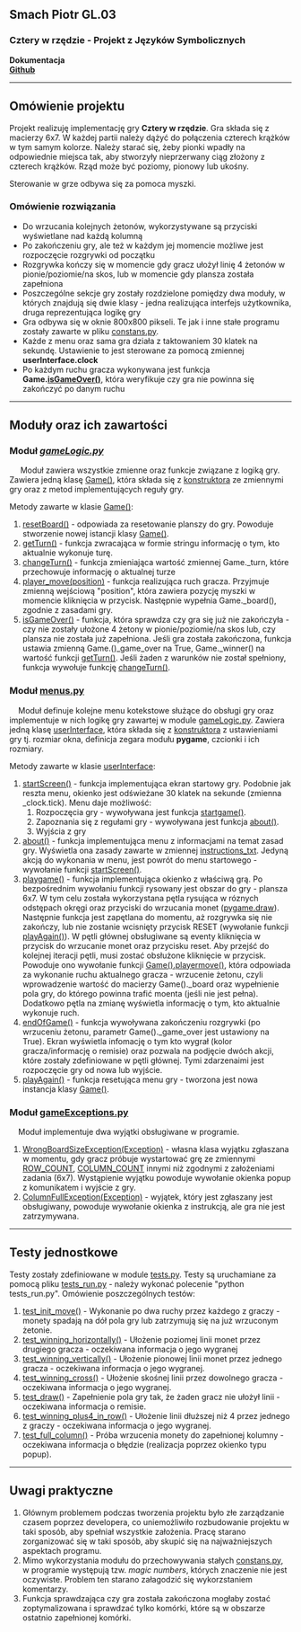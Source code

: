 <h2>Smach Piotr GL.03</h2>
<h3>Cztery w rzędzie - Projekt z Języków Symbolicznych</h3>
<b>Dokumentacja</b><br>
<b><a href="https://github.com/sm-xh/4inrow_js">Github</a></b>
<hr>
<h2>Omówienie projektu</h2>
<p>Projekt realizuję implementację gry <b>Cztery w rzędzie</b>. Gra składa się z macierzy 6x7. W każdej partii należy dążyć do połączenia czterech krążków w tym samym kolorze. Należy starać się, żeby pionki wpadły na odpowiednie miejsca tak, aby stworzyły nieprzerwany ciąg złożony z czterech krążków. Rząd może być poziomy, pionowy lub ukośny.
</p>
<p>Sterowanie w grze odbywa się za pomoca myszki. </p>

<h3>Omówienie rozwiązania</h3>
<ul>
    <li>Do wrzucania kolejnych żetonów, wykorzystywane są przyciski wyświetlane nad każdą kolumną</li>
    <li>Po zakończeniu gry, ale też w każdym jej momencie możliwe jest rozpoczęcie rozgrywki od początku</li>
    <li>Rozgrywka kończy się w momencie gdy gracz ułożył linię 4 żetonów w pionie/poziomie/na skos, lub w momencie gdy plansza została zapełniona</li>
    <li>Poszczególne sekcje gry zostały rozdzielone pomiędzy dwa moduły, w których znajdują się dwie klasy - jedna realizująca interfejs użytkownika, druga reprezentująca logikę gry</li>
    <li>Gra odbywa się w oknie 800x800 pikseli. Te jak i inne stałe programu zostały zawarte w pliku <a href="https://github.com/sm-xh/4inrow_js/blob/6dc8547345641031df0b03fe8999f1d2319ecb9d/constans.py">constans.py</a>.</li>
    <li>Każde z menu oraz sama gra działa z taktowaniem 30 klatek na sekundę. Ustawienie to jest sterowane za pomocą zmiennej <b>userInterface.clock</b> </li>
    <li>Po każdym ruchu gracza wykonywana jest funkcja <b>Game.<a href="https://github.com/sm-xh/4inrow_js/blob/6dc8547345641031df0b03fe8999f1d2319ecb9d/gameLogic.py#L49">isGameOver()</a></b>, która weryfikuje czy gra nie powinna się zakończyć po danym ruchu</li>
</ul>
<hr>
<h2>Moduły oraz ich zawartości</h2>
<h3>Moduł <a href = https://github.com/sm-xh/4inrow_js/blob/master/gameLogic.py><i>gameLogic.py</i></a></h3>
<p>&nbsp;&nbsp;&nbsp;&nbsp;
    Moduł zawiera wszystkie zmienne oraz funkcje związane z logiką gry. Zawiera jedną klasę <a href="https://github.com/sm-xh/4inrow_js/blob/master/gameLogic.py#L5">Game()</a>, która składa się z <a href="https://github.com/sm-xh/4inrow_js/blob/master/gameLogic.py#L7">konstruktora</a> ze zmiennymi gry oraz z metod implementujących reguły gry.
</p>
Metody zawarte w klasie <a href="https://github.com/sm-xh/4inrow_js/blob/master/gameLogic.py#L5">Game()</a>:
<ol>
    <li><a href="https://github.com/sm-xh/4inrow_js/blob/master/gameLogic.py#L18">resetBoard()</a> - odpowiada za resetowanie planszy do gry. Powoduje stworzenie nowej istancji klasy <a href="https://github.com/sm-xh/4inrow_js/blob/master/gameLogic.py#L5">Game()</a>.</li>
    <li><a href="https://github.com/sm-xh/4inrow_js/blob/6dc8547345641031df0b03fe8999f1d2319ecb9d/gameLogic.py#L20">getTurn()</a> - funkcja zwracająca w formie stringu informację o tym, kto aktualnie wykonuje turę.</li>
    <li><a href="https://github.com/sm-xh/4inrow_js/blob/6dc8547345641031df0b03fe8999f1d2319ecb9d/gameLogic.py#L27">changeTurn()</a> - funkcja zmieniająca wartość zmiennej Game._turn, które przechowuje informację o aktualnej turze</li>
    <li><a href="https://github.com/sm-xh/4inrow_js/blob/6dc8547345641031df0b03fe8999f1d2319ecb9d/gameLogic.py#L35">player_move(position)</a> - funkcja realizująca ruch gracza. Przyjmuje zmienną wejściową "position", która zawiera pozycję myszki w momencie kliknięcia w przycisk. Następnie wypełnia Game._board(), zgodnie z zasadami gry.</li>
    <li><a href="https://github.com/sm-xh/4inrow_js/blob/6dc8547345641031df0b03fe8999f1d2319ecb9d/gameLogic.py#L49">isGameOver()</a> - funkcja, która sprawdza czy gra się już nie zakończyła - czy nie zostały ułożone 4 żetony w pionie/poziomie/na skos lub, czy plansza nie została już zapełniona. Jeśli gra została zakończona, funkcja ustawia zmienną Game.()_game_over na True, Game._winner() na wartość funkcji <a href="https://github.com/sm-xh/4inrow_js/blob/6dc8547345641031df0b03fe8999f1d2319ecb9d/gameLogic.py#L20">getTurn()</a>.  Jeśli żaden z warunków nie został spełniony, funkcja wywołuje funkcję <a href ="https://github.com/sm-xh/4inrow_js/blob/6dc8547345641031df0b03fe8999f1d2319ecb9d/gameLogic.py#L27">changeTurn()</a>.</li>
</ol>

<h3> Moduł <a href="https://github.com/sm-xh/4inrow_js/blob/6dc8547345641031df0b03fe8999f1d2319ecb9d/menus.py">menus.py</a></h3>
<p>
&nbsp;&nbsp;&nbsp;&nbsp;Moduł definuje kolejne menu kotekstowe służące do obsługi gry oraz implementuje w nich logikę gry zawartej w module <a href="https://github.com/sm-xh/4inrow_js/blob/6dc8547345641031df0b03fe8999f1d2319ecb9d/gameLogic.py">gameLogic.py</a>. Zawiera jedną klasę <a href="https://github.com/sm-xh/4inrow_js/blob/6dc8547345641031df0b03fe8999f1d2319ecb9d/menus.py#L7">userInterface</a>, która  składa się z <a href="https://github.com/sm-xh/4inrow_js/blob/6dc8547345641031df0b03fe8999f1d2319ecb9d/menus.py#L10">konstruktora</a> z ustawieniami gry tj. rozmiar okna, definicja zegara modułu <b>pygame</b>, czcionki i ich rozmiary.
</p>
Metody zawarte w klasie <a href="https://github.com/sm-xh/4inrow_js/blob/6dc8547345641031df0b03fe8999f1d2319ecb9d/menus.py#L7">userInterface</a>:
<ol>
    <li><a href="https://github.com/sm-xh/4inrow_js/blob/6dc8547345641031df0b03fe8999f1d2319ecb9d/menus.py#L32">startScreen()</a> - funkcja implementująca ekran startowy gry. Podobnie jak reszta menu, okienko jest odświeżane 30 klatek na sekunde (zmienna _clock.tick). Menu daje możliwość:
    <ol>
        <li>Rozpoczęcia gry - wywoływana jest funkcja <a href="https://github.com/sm-xh/4inrow_js/blob/6dc8547345641031df0b03fe8999f1d2319ecb9d/menus.py#L133">startgame()</a>.</li>
        <li>Zapoznania się z regułami gry - wywoływana jest funkcja <a href="https://github.com/sm-xh/4inrow_js/blob/6dc8547345641031df0b03fe8999f1d2319ecb9d/menus.py#L86">about()</a>.</a></li>
        <li>Wyjścia z gry</li>
    </ol>
    <li><a href="https://github.com/sm-xh/4inrow_js/blob/6dc8547345641031df0b03fe8999f1d2319ecb9d/menus.py#L86">about()</a> - funkcja implementująca menu z informacjami na temat zasad gry. Wyświetla ona zasady zawarte w zmiennej <a href="https://github.com/sm-xh/4inrow_js/blob/6dc8547345641031df0b03fe8999f1d2319ecb9d/menus.py#L88">instructions_txt</a>. Jedyną akcją do wykonania w menu, jest powrót do menu startowego - wywołanie funkcji <a href="https://github.com/sm-xh/4inrow_js/blob/6dc8547345641031df0b03fe8999f1d2319ecb9d/menus.py#L32">startScreen()</a>.</li>
    <li><a href="https://github.com/sm-xh/4inrow_js/blob/6dc8547345641031df0b03fe8999f1d2319ecb9d/menus.py#L133">playgame()</a> - funkcja implementująca okienko z właściwą grą. Po bezpośrednim wywołaniu funkcji rysowany jest obszar do gry - plansza 6x7. W tym celu została wykorzystana pętla rysująca w róznych odstępach okręgi oraz przyciski do wrzucania monet (<a href="https://www.pygame.org/docs/ref/draw.html">pygame.draw</a>).</li>
Następnie funkcja jest zapętlana do momentu, aż rozgrywka się nie zakończy, lub nie zostanie wcisnięty przycisk RESET (wywołanie funkcji <a href="https://github.com/sm-xh/4inrow_js/blob/6dc8547345641031df0b03fe8999f1d2319ecb9d/menus.py#L195">playAgain()</a>). W pętli głównej obsługiwane są eventy kliknięcia w przycisk do wrzucanie monet oraz przycisku reset. Aby przejść do kolejnej iteracji pętli, musi zostać obsłużone kliknięcie w przycisk. Powoduje ono wywołanie funkcji <a href="https://github.com/sm-xh/4inrow_js/blob/6dc8547345641031df0b03fe8999f1d2319ecb9d/gameLogic.py#L35">Game().playermove()</a>, która odpowiada za wykonanie ruchu aktualnego gracza - wrzucenie żetonu, czyli wprowadzenie wartość do macierzy Game()._board oraz wypełnienie pola gry, do którego powinna trafić moenta (jeśli nie jest pełna). Dodatkowo pętla na zmianę wyświetla informację o tym, kto aktualnie wykonuje ruch.
    <li><a href="https://github.com/sm-xh/4inrow_js/blob/6dc8547345641031df0b03fe8999f1d2319ecb9d/menus.py#L200">endOfGame()</a> - funkcja wywoływana zakończeniu rozgrywki (po wrzuceniu żetonu, parametr Game()._game_over jest ustawiony na True). Ekran wyświetla infomację o tym kto wygrał (kolor gracza/informację o remisie) oraz pozwala na podjęcie dwóch akcji, które zostały zdefiniowane w pętli głównej. Tymi zdarzenaimi jest rozpoczęcie gry od nowa lub wyjście.</li>
    <li><a href="https://github.com/sm-xh/4inrow_js/blob/6dc8547345641031df0b03fe8999f1d2319ecb9d/menus.py#L195">playAgain()</a> - funkcja resetująca menu gry - tworzona jest nowa instancja klasy <a href="https://github.com/sm-xh/4inrow_js/blob/master/gameLogic.py#L5">Game()</a>.</li>
</ol>
<h3> Moduł <a href="https://github.com/sm-xh/4inrow_js/blob/master/gameExceptions.py">gameExceptions.py</a></h3>
<p>
&nbsp;&nbsp;&nbsp;&nbsp;Moduł implementuje dwa wyjątki obsługiwane w programie.
<ol>
    <li><a href="https://github.com/sm-xh/4inrow_js/blob/51713cdaa4f4861445e9c77589a4fef001d68f49/gameExceptions.py#L6">WrongBoardSizeException(Exception)</a> - własna klasa wyjątku zgłaszana w momentu, gdy gracz próbuje wystartować grę ze zmiennymi <a href="https://github.com/sm-xh/4inrow_js/blob/51713cdaa4f4861445e9c77589a4fef001d68f49/constans.py#L3">ROW_COUNT</a>, <a href="https://github.com/sm-xh/4inrow_js/blob/51713cdaa4f4861445e9c77589a4fef001d68f49/constans.py#L4">COLUMN_COUNT</a> innymi niż zgodnymi z założeniami zadania (6x7). Wystąpienie wyjątku powoduje wywołanie okienka popup z komunikatem i wyjście z gry.</li>
    <li><a href="https://github.com/sm-xh/4inrow_js/blob/51713cdaa4f4861445e9c77589a4fef001d68f49/gameExceptions.py#L13">ColumnFullException(Exception)</a> - wyjątek, który jest zgłaszany jest obsługiwany, powoduje wywołanie okienka z instrukcją, ale gra nie jest zatrzymywana.</li>
</ol>
<hr>
<h2>Testy jednostkowe</h2>
Testy zostały zdefiniowane w module <a href="https://github.com/sm-xh/4inrow_js/blob/6dc8547345641031df0b03fe8999f1d2319ecb9d/tests.py">tests.py</a>. Testy są uruchamiane za pomocą pliku <a href="https://github.com/sm-xh/4inrow_js/blob/6dc8547345641031df0b03fe8999f1d2319ecb9d/tests_run.py">tests_run.py</a> - należy wykonać polecenie "python tests_run.py". Omówienie poszczególnych testów:
<ol>
    <li><a href="https://github.com/sm-xh/4inrow_js/blob/6dc8547345641031df0b03fe8999f1d2319ecb9d/tests.py#L4">test_init_move()</a> - Wykonanie po dwa ruchy przez każdego z graczy - monety spadają na dół pola gry lub zatrzymują się na już wrzuconym żetonie.</li>
    <li><a href="https://github.com/sm-xh/4inrow_js/blob/6dc8547345641031df0b03fe8999f1d2319ecb9d/tests.py#L18">test_winning_horizontally()</a> - Ułożenie poziomej linii monet przez drugiego gracza - oczekiwana informacja o jego wygranej</li>
    <li><a href="https://github.com/sm-xh/4inrow_js/blob/6dc8547345641031df0b03fe8999f1d2319ecb9d/tests.py#L32">test_winning_vertically()</a> - Ułożenie pionowej linii monet przez jednego gracza - oczekiwana informacja o jego wygranej.</li>
    <li><a href="https://github.com/sm-xh/4inrow_js/blob/6dc8547345641031df0b03fe8999f1d2319ecb9d/tests.py#L83">test_winning_cross()</a> - Ułożenie skośnej linii przez dowolnego gracza - oczekiwana informacja o jego wygranej.</li>
    <li><a href="https://github.com/sm-xh/4inrow_js/blob/6dc8547345641031df0b03fe8999f1d2319ecb9d/tests.py#L111">test_draw()</a> - Zapełnienie pola gry tak, że żaden gracz nie ułożył linii - oczekiwana informacja o remisie.</li>
    <li><a href="https://github.com/sm-xh/4inrow_js/blob/6dc8547345641031df0b03fe8999f1d2319ecb9d/tests.py#L44">test_winning_plus4_in_row()</a> - Ułożenie linii dłuższej niż 4 przez jednego z graczy - oczekiwana informacja o jego wygranej.</li>
    <li><a href="https://github.com/sm-xh/4inrow_js/blob/master/tests.py#L182">test_full_column()</a> - Próba wrzucenia monety do zapełnionej kolumny - oczekiwana informacja o błędzie (realizacja poprzez okienko typu popup).</li>
</ol>
<hr>
<h2>Uwagi praktyczne</h2>
<ol>
    <li>Głównym problemem podczas tworzenia projektu było złe zarządzanie czasem poprzez developera, co uniemożliwiło rozbudowanie projektu w taki sposób, aby spełniał wszystkie założenia. Pracę starano zorganizować się w taki sposób, aby skupić się na najważniejszych aspektach programu.</li>
    <li>Mimo wykorzystania modułu do przechowywania stałych <a href="https://github.com/sm-xh/4inrow_js/blob/6dc8547345641031df0b03fe8999f1d2319ecb9d/constans.py">constans.py</a>, w programie występują tzw. <i>magic numbers</i>, których znaczenie nie jest oczywiste. Problem ten starano załagodzić się wykorzstaniem komentarzy.</li>
    <li>Funkcja sprawdzająca czy gra została zakończona mogłaby zostać zoptymalizowana i sprawdzać tylko komórki, które są w obszarze ostatnio zapełnionej komórki.</li>
</ol>
